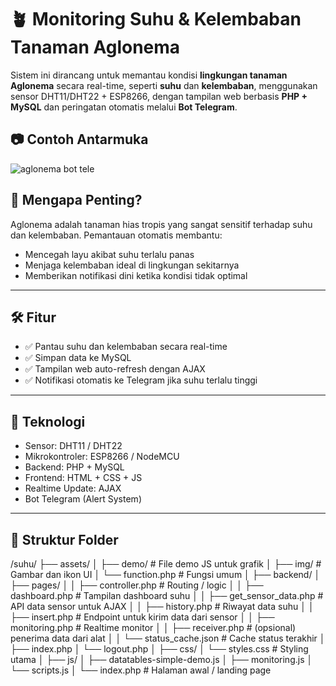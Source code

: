 # 🪴 Monitoring Suhu & Kelembaban Tanaman Aglonema

Sistem ini dirancang untuk memantau kondisi **lingkungan tanaman Aglonema** secara real-time, seperti **suhu** dan **kelembaban**, menggunakan sensor DHT11/DHT22 + ESP8266, dengan tampilan web berbasis **PHP + MySQL** dan peringatan otomatis melalui **Bot Telegram**.

## 📷 Contoh Antarmuka
![aglonema bot tele](https://github.com/user-attachments/assets/58327027-852a-4176-96d8-b1320c8e5a2a)


## 🌿 Mengapa Penting?

Aglonema adalah tanaman hias tropis yang sangat sensitif terhadap suhu dan kelembaban. Pemantauan otomatis membantu:
- Mencegah layu akibat suhu terlalu panas
- Menjaga kelembaban ideal di lingkungan sekitarnya
- Memberikan notifikasi dini ketika kondisi tidak optimal

---

## 🛠️ Fitur

- ✅ Pantau suhu dan kelembaban secara real-time
- ✅ Simpan data ke MySQL
- ✅ Tampilan web auto-refresh dengan AJAX
- ✅ Notifikasi otomatis ke Telegram jika suhu terlalu tinggi

---

## 🔧 Teknologi

- Sensor: DHT11 / DHT22
- Mikrokontroler: ESP8266 / NodeMCU
- Backend: PHP + MySQL
- Frontend: HTML + CSS + JS
- Realtime Update: AJAX
- Bot Telegram (Alert System)

---

## 📁 Struktur Folder

/suhu/
├── assets/
│ ├── demo/ # File demo JS untuk grafik
│ ├── img/ # Gambar dan ikon UI
│ └── function.php # Fungsi umum
│
├── backend/
│ ├── pages/
│ │ ├── controller.php # Routing / logic
│ │ ├── dashboard.php # Tampilan dashboard suhu
│ │ ├── get_sensor_data.php # API data sensor untuk AJAX
│ │ ├── history.php # Riwayat data suhu
│ │ ├── insert.php # Endpoint untuk kirim data dari sensor
│ │ ├── monitoring.php # Realtime monitor
│ │ ├── receiver.php # (opsional) penerima data dari alat
│ │ └── status_cache.json # Cache status terakhir
│ ├── index.php
│ └── logout.php
│
├── css/
│ └── styles.css # Styling utama
│
├── js/
│ ├── datatables-simple-demo.js
│ ├── monitoring.js
│ └── scripts.js
│
└── index.php # Halaman awal / landing page

